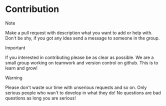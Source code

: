 # Contribution

> [!NOTE]
> Make a pull request with description what you want to add or help with.
> Don't be shy, if you got any idea send a message to someone in the group.

> [!IMPORTANT]
> If you interested in contributing please be as clear as possible.
> We are a small group working on teamwork and version control on github.
> This is to learn and grow!

> [!WARNING]
> Please don't waste our time with unserious requests and so on. Only serious people who wan't to develop in what they do!
> No questions are bad questions as long you are serious!

